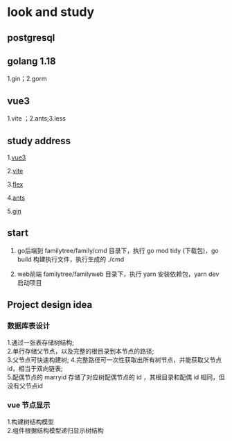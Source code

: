 # look and study

## postgresql

## golang 1.18  

1.gin；2.gorm

## vue3  

1.vite ；2.ants;3.less

## study address

1.[vue3](https://vue3.chengpeiquan.com/communication.html#%E5%88%9B%E5%BB%BA%E5%92%8C%E7%A7%BB%E9%99%A4%E7%9B%91%E5%90%AC%E4%BA%8B%E4%BB%B6-new)

2.[vite](https://vitejs.cn/guide/)

3.[flex](https://www.bbsmax.com/A/l1dyQD7nde/)

4.[ants](https://www.antdv.com/components/button-cn)

5.[gin](https://github.com/gin-gonic/gin)

## start

1. go后端到 familytree/family/cmd 目录下，执行 go mod tidy (下载包)，go build 构建执行文件，执行生成的 ./cmd  

2. web前端 familytree/familyweb 目录下，执行 yarn 安装依赖包，yarn dev 启动项目  

## Project design idea

### 数据库表设计

1.通过一张表存储树结构;  
2.单行存储父节点，以及完整的根目录到本节点的路径;  
3.父节点可快速构建树;
4.完整路径可一次性获取出所有树节点，并能获取父节点 id，相当于双向链表;  
5.配偶节点的 marryid 存储了对应树配偶节点的 id  ，其根目录和配偶 id 相同，但没有父节点id

### vue 节点显示

1.构建树结构模型  
2.组件根据结构模型递归显示树结构
